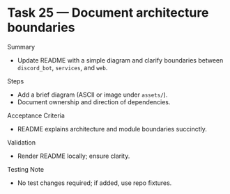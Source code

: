 # Task 25 — Document architecture boundaries

Summary
- Update README with a simple diagram and clarify boundaries between `discord_bot`, `services`, and `web`.

Steps
- Add a brief diagram (ASCII or image under `assets/`).
- Document ownership and direction of dependencies.

Acceptance Criteria
- README explains architecture and module boundaries succinctly.

Validation
- Render README locally; ensure clarity.

Testing Note
- No test changes required; if added, use repo fixtures.

